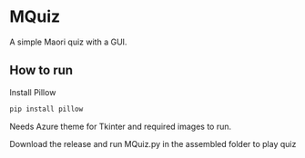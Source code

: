 # MQuiz

A simple Maori quiz with a GUI.

## How to run

Install Pillow
```bash
pip install pillow
```
Needs Azure theme for Tkinter and required images to run.

Download the release and run MQuiz.py in the assembled folder to play quiz

